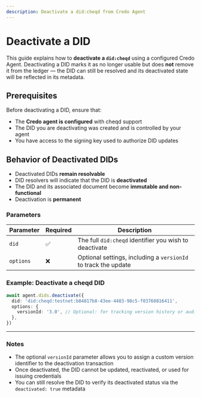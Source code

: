 ```yaml
---
description: Deactivate a did:cheqd from Credo Agent
---
```


# Deactivate a DID

This guide explains how to **deactivate a `did:cheqd`** using a configured Credo Agent. Deactivating a DID marks it as no longer usable but does **not** remove it from the ledger — the DID can still be resolved and its deactivated state will be reflected in its metadata.

## Prerequisites

Before deactivating a DID, ensure that:

* The **Credo agent is configured** with cheqd support
* The DID you are deactivating was created and is controlled by your agent
* You have access to the signing key used to authorize DID updates

## Behavior of Deactivated DIDs

* Deactivated DIDs **remain resolvable**
* DID resolvers will indicate that the DID is **deactivated**
* The DID and its associated document become **immutable and non-functional**
* Deactivation is **permanent**

### Parameters

| Parameter | Required | Description                                                    |
| --------- | -------- | -------------------------------------------------------------- |
| `did`     | ✅        | The full `did:cheqd` identifier you wish to deactivate         |
| `options` | ❌        | Optional settings, including a `versionId` to track the update |

### Example: Deactivate a cheqd DID

```ts
await agent.dids.deactivate({
  did: 'did:cheqd:testnet:b84817b8-43ee-4483-98c5-f03760816411',
  options: {
    versionId: '3.0', // Optional: for tracking version history or audit purposes
  },
})
```

***

### Notes

* The optional `versionId` parameter allows you to assign a custom version identifier to the deactivation transaction
* Once deactivated, the DID cannot be updated, reactivated, or used for issuing credentials
* You can still resolve the DID to verify its deactivated status via the `deactivated: true` metadata
